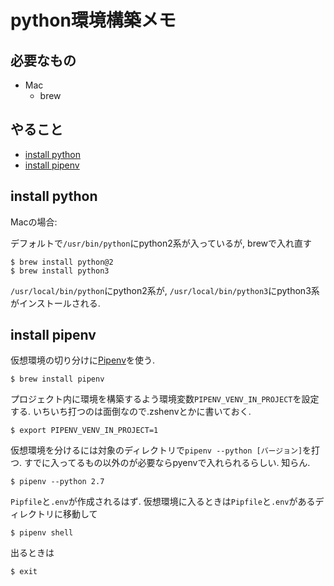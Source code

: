 # python環境構築メモ

## 必要なもの
- Mac
    - brew

## やること
- [install python](#install-python)
- [install pipenv](#install-pipenv)

## install python

Macの場合:

デフォルトで`/usr/bin/python`にpython2系が入っているが, brewで入れ直す

```
$ brew install python@2
$ brew install python3
```

`/usr/local/bin/python`にpython2系が, `/usr/local/bin/python3`にpython3系がインストールされる.

## install pipenv

仮想環境の切り分けに[Pipenv](https://docs.pipenv.org/en/latest/)を使う.

```
$ brew install pipenv
```

プロジェクト内に環境を構築するよう環境変数`PIPENV_VENV_IN_PROJECT`を設定する. いちいち打つのは面倒なので.zshenvとかに書いておく.

```
$ export PIPENV_VENV_IN_PROJECT=1
```

仮想環境を分けるには対象のディレクトリで`pipenv --python [バージョン]`を打つ. すでに入ってるもの以外のが必要ならpyenvで入れられるらしい. 知らん.

```
$ pipenv --python 2.7
```

`Pipfile`と`.env`が作成されるはず. 仮想環境に入るときは`Pipfile`と`.env`があるディレクトリに移動して

```
$ pipenv shell
```

出るときは

```
$ exit
```
